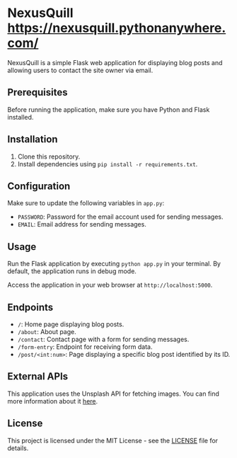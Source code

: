 # NexusQuill https://nexusquill.pythonanywhere.com/

NexusQuill is a simple Flask web application for displaying blog posts and allowing users to contact the site owner via email.

## Prerequisites

Before running the application, make sure you have Python and Flask installed.

## Installation

1. Clone this repository.
2. Install dependencies using `pip install -r requirements.txt`.

## Configuration

Make sure to update the following variables in `app.py`:
- `PASSWORD`: Password for the email account used for sending messages.
- `EMAIL`: Email address for sending messages.

## Usage

Run the Flask application by executing `python app.py` in your terminal. By default, the application runs in debug mode.

Access the application in your web browser at `http://localhost:5000`.

## Endpoints

- `/`: Home page displaying blog posts.
- `/about`: About page.
- `/contact`: Contact page with a form for sending messages.
- `/form-entry`: Endpoint for receiving form data.
- `/post/<int:num>`: Page displaying a specific blog post identified by its ID.

## External APIs

This application uses the Unsplash API for fetching images. You can find more information about it [here](https://www.npoint.io/docs/2e4a0e1ee10447867a0d).

## License

This project is licensed under the MIT License - see the [LICENSE](LICENSE) file for details.
